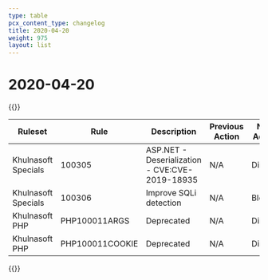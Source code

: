 ```yaml
---
type: table
pcx_content_type: changelog
title: 2020-04-20
weight: 975
layout: list
---
```


# 2020-04-20

{{<table-wrap>}}
<table style="width: 100%">
  <thead>
    <tr>
      <th>Ruleset</th>
      <th>Rule</th>
      <th>Description</th>
      <th>Previous Action</th>
      <th>New Action</th>
    </tr>
  </thead>
  <tbody>
    <tr>
      <td>Khulnasoft Specials</td>
      <td>100305</td>
      <td>ASP.NET - Deserialization - CVE:CVE-2019-18935</td>
      <td>N/A</td>
      <td>Disable</td>
    </tr>
    <tr>
      <td>Khulnasoft Specials</td>
      <td>100306</td>
      <td>Improve SQLi detection</td>
      <td>N/A</td>
      <td>Block</td>
    </tr>
    <tr>
      <td>Khulnasoft PHP</td>
      <td>PHP100011ARGS</td>
      <td>Deprecated</td>
      <td>N/A</td>
      <td>Disable</td>
    </tr>
    <tr>
      <td>Khulnasoft PHP</td>
      <td>PHP100011COOKIE</td>
      <td>Deprecated</td>
      <td>N/A</td>
      <td>Disable</td>
    </tr>
  </tbody>
</table>
{{</table-wrap>}}
